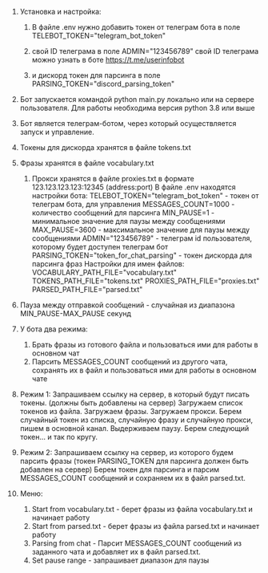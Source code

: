 1. Установка и настройка:
    1. В файле .env нужно добавить токен от телеграм бота в поле
    TELEBOT_TOKEN="telegram_bot_token"

    2. свой ID телеграма в поле
    ADMIN="123456789"
    свой ID телеграма можно узнать в боте https://t.me/userinfobot

    3. и дискорд токен для парсинга в поле
    PARSING_TOKEN="discord_parsing_token"

2. Бот запускается командой python main.py локально или на сервере пользователя.
Для работы необходима версия python 3.8 или выше
3. Бот является телеграм-ботом, через который осуществляется запуск и управление.
4. Токены для дискорда хранятся в файле tokens.txt
5. Фразы хранятся в файле vocabulary.txt
   1. Прокси хранятся в файле proxies.txt в формате 123.123.123.123:12345 (address:port)
      В файле .env находятся настройки бота:
        TELEBOT_TOKEN="telegram_bot_token" - токен от телеграм бота, для управления
        MESSAGES_COUNT=1000 - количество сообщений для парсинга
        MIN_PAUSE=1 - минимальное значение для паузы между сообщениями
        MAX_PAUSE=3600 - максимальное значение для паузы между сообщениями
        ADMIN="123456789" - телеграм id пользователя, которому будет доступен телеграм бот
        PARSING_TOKEN="token_for_chat_parsing" - токен дискорда для парсинга фраз
     Настройки для имен файлов:
        VOCABULARY_PATH_FILE="vocabulary.txt"
        TOKENS_PATH_FILE="tokens.txt"
        PROXIES_PATH_FILE="proxies.txt"
        PARSED_PATH_FILE="parsed.txt"
6. Пауза между отправкой сообщений - случайная из диапазона MIN_PAUSE-MAX_PAUSE секунд
7. У бота два режима:
   1. Брать фразы из готового файла и пользоваться ими для работы
    в основном чат
   2. Парсить MESSAGES_COUNT сообщений из другого чата, сохранять их в файл и пользоваться ими для работы
    в основном чате

8. Режим 1:
  Запрашиваем ссылку на сервер, в который будут писать токены. (должны быть добавлены на сервер)
  Загружаем список токенов из файла.
  Загружаем фразы.
  Загружаем прокси.
  Берем случайный токен из списка, случайную фразу и случайную прокси, пишем в основной канал.
  Выдерживаем паузу.
  Берем следующий токен... и так по кругу.
9. Режим 2:
  Запрашиваем ссылку на сервер, из которого будем парсить фразы
  (токен PARSING_TOKEN для парсинга должен быть добавлен на сервер)
  Берем токен для парсинга и парсим MESSAGES_COUNT сообщений и сохраняем их в файл parsed.txt.
10. Меню:
     1. Start from vocabulary.txt - берет фразы из файла vocabulary.txt и начинает работу
     2. Start from parsed.txt - берет фразы из файла parsed.txt и начинает работу
     3. Parsing from chat - Парсит MESSAGES_COUNT сообщений из заданного чата и добавляет их
     в файл parsed.txt.
     4. Set pause range - запрашивает диапазон для паузы

